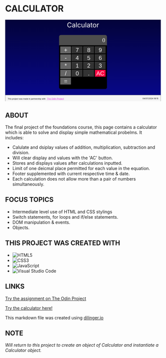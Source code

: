 # CALCULATOR

![](https://github.com/GangOfFour199/Calculator/blob/main/Calculator.png)



## ABOUT

The final project of the foundations course, this page contains a calculator which is able to solve and display simple mathematical probelms. It includes:

- Calulate and dsiplay values of addition, multiplication, subtraction and division.
- Will clear display and values with the 'AC' button.
- Stores and displays values after calculations inputted.
- Limit of one deicmal place permitted for each value in the equation.
- Footer supplemented with current respective time & date.
- Each calculation does not allow more than a pair of numbers simultaneously.

## FOCUS TOPICS

- Intermediate level use of HTML and CSS stylings
- Switch statements, for loops and if/else statements.
- DOM manipulation & events.
- Objects.

## THIS PROJECT WAS CREATED WITH


- ![HTML5](https://img.shields.io/badge/html5-%23E34F26.svg?style=for-the-badge&logo=html5&logoColor=white)   
- ![CSS3](https://img.shields.io/badge/css3-%231572B6.svg?style=for-the-badge&logo=css3&logoColor=white)   
- ![JavaScript](https://img.shields.io/badge/javascript-%23323330.svg?style=for-the-badge&logo=javascript&logoColor=%23F7DF1E)
- ![Visual Studio Code](https://img.shields.io/badge/Visual%20Studio%20Code-0078d7.svg?style=for-the-badge&logo=visual-studio-code&logoColor=white)

## LINKS

[Try the assignment on The Odin Project](https://www.theodinproject.com/lessons/foundations-calculator)

[Try the calculator here!](https://gangoffour199.github.io/Sign-up-form/)

This markdown file was created using [dilinger.io](https://dillinger.io/)

## NOTE

*Will return to this project to create an object of Calculator and instantiate a Calculator object.*
